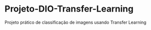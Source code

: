 # Projeto-DIO-Transfer-Learning
Projeto prático de classificação de imagens usando Transfer Learning
